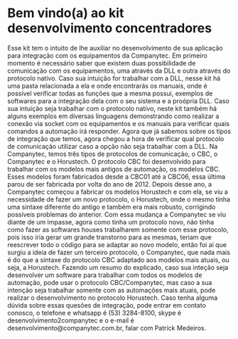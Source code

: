 <h1> Bem vindo(a) ao kit desenvolvimento concentradores </h1>
Esse kit tem o intuito de lhe auxiliar no desenvolvimento de sua aplicação para integração com os equipamentos da Companytec.
Em primeiro momento é necessário saber que existem duas possibilidade de comunicação com os equipamentos, uma através da DLL e outra através do protocolo nativo.
Caso sua intuição for trabalhar com a DLL, nesse kit há uma pasta relacionada a ela e onde encontrarás os manuais, onde é possível verificar todas as funções que a mesma possui, exemplos de softwares para a integração dela com o seu sistema e a proópria DLL.
Caso sua intuição seja trabalhar com o protocolo nativo, neste kit também há alguns exemplos em diversas linguagens demonstrando como realizar a conexão via socket com os equipamentos e os manuais para verificar quais comandos a automação irá responder.
Agora que já sabemos sobre os tipos de integração que temos, agora chegou a hora de verificar qual protocolo de comunicação utilizar caso a opção não seja trabalhar com a DLL.
Na Companytec, temos três tipos de protocolos de comunicação, o CBC, o Companytec e o Horustech.
O protocolo CBC foi desenvolvido para trabalhar com os modelos mais antigos de automação, os modelos CBC. Esses modelos foram fabricados desde a CBC01 até a CBC06, essa última parou de ser fabricada por volta do ano de 2012. Depois desse ano, a Companytec começou a fabricar os modelos Horustech e com ela, se viu a necessidade de fazer um novo protocolo, o Horustech, onde o mesmo tinha uma sintaxe diferente do antigo e também era mais robusto, corrigindo possíveis problemas do anterior.
Com essa mudança a Companytec se viu diante de um impasse, agora como tinha um protocolo novo, não tinha como fazer as softwares houses trabalharem somente com esse protocolo, pois isso iria gerar um grande transtorno para as mesmas, teriam que reescrever todo o código para se adaptar ao novo modelo, então foi aí que surgiu a ideia de fazer um terceiro protocolo, o Companytec, que nada mais é do que a sintaxe do protocolo CBC adaptado aos modelos mais atuais, ou seja, a Horustech.
Fazendo um resumo do explicado, caso sua inteção seja desenvolver um software para trabalhar com todos os modelos de automação, pode usar o protocolo CBC/Companytec, mas caso a sua intenção seja trabalhar somente com as automações mais atuais, pode realizar o desenvolvimento no protocolo Horustech.
Caso tenha alguma dúvida sobre essas quesões de integração, pode entrar em contato conosco, o telefone e whatsapp é (53) 3284-8100, skype é desenvolvimento2companytec e o e-mail é desenvolvimento@companytec.com.br, falar com Patrick Medeiros.